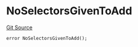 # NoSelectorsGivenToAdd
[Git Source](https://github.com/thrackle-io/tron/blob/c8d7d0c68b3a2cdcb9e6e4cb41159f2dda90a8b6/src/protocol/economic/ruleProcessor/RuleProcessorDiamondLib.sol)


```solidity
error NoSelectorsGivenToAdd();
```

